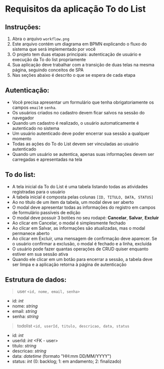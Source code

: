 # Requisitos da aplicação To do List

## Instruções:

1. Abra o arquivo `workflow.png`
2. Este arquivo contém um diagrama em BPMN explicando o fluxo do sistema que será implementado por você
3. O projeto tem duas etapas principais: autenticação de usuário e execução da To do list propriamente
4. Sua aplicação deve trabalhar com a transição de duas telas na mesma página, seguindo conceitos de SPA
5. Nas seções abaixo é descrito o que se espera de cada etapa

## Autenticação:

* Você precisa apresentar um formulário que tenha obrigatoriamente os campos `email`e `senha`. 
* Os usuários criados no cadastro devem ficar salvos na sessão do navegador
* Quando um cadastro é realizado, o usuário automaticamente é autenticado no sistema
* Um usuário autenticado deve poder encerrar sua sessão a qualquer momento
* Todas as ações do To do List devem ser vinculadas ao usuário autenticado
* Quando um usuário se autentica, apenas suas informações devem ser carregadas e apresentadas na tela

## To do list:

* A tela inicial da To do List é uma tabela listando todas as atividades registradas para o usuário
* A tabela inicial é composta pelas colunas `[ID, TITULO, DATA, STATUS]`
* Ao no título de um item da tabela, um modal deve ser aberto
* O modal deve apresentar todas as informações do registro em campos de formulário passíveis de edição
* O modal deve possuir 3 botões no seu rodapé: **Cancelar**, **Salvar**, **Excluir**
* Ao clicar em Cancelar, o modal é simplesmente fechado
* Ao clicar em Salvar, as informações são atualizadas, mas o modal permanece aberto
* Ao clicar em Excluir, uma mensagem de confirmação deve aparecer. Se o usuário confirmar a exclusão, o modal é fechado e a linha, excluída
* O usuário pode fazer quantas operações de CRUD quiser enquanto estiver em sua sessão ativa
* Quando ele clicar em um botão para encerrar a sessão, a tabela deve ser limpa e a aplicação retorna à página de autenticação

## Estrutura de dados:
> user `<id, nome, email, senha>`
* id: *int* <PK>
* nome: *string*
* email: *string*
* senha: *string*

> todolist `<id, userId, titulo, descricao, data, status`
* id: *int* <PK>
* userId: *int* <FK - user>
* titulo: *string*
* descricao: *string*
* data: *datetime* (formato "HH:mm DD/MM/YYYY")
* status: *int* (0: backlog; 1: em andamento; 2: finalizado)
